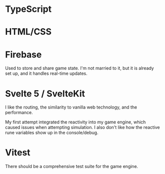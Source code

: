 
# TypeScript

# HTML/CSS

# Firebase

Used to store and share game state. I'm not married to it, but it is already set up, and it handles real-time updates.

# Svelte 5 / SvelteKit

I like the routing, the similarity to vanilla web technology, and the performance.

My first attempt integrated the reactivity into my game engine, which caused issues when attempting simulation. I also don't like how the reactive rune variables show up in the console/debug.

# Vitest

There should be a comprehensive test suite for the game engine.
